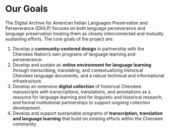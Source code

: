 # Our Goals

The Digital Archive for American Indian Languages Preservation and Perseverance (DAILP) focuses on both language perseverance and language preservation treating them as closely interconnected and mutually sustaining efforts. The core goals of the project are:

1. Develop a **community-centered design** in partnership with the Cherokee Nation’s own programs of language learning and perseverance.
2. Develop and sustain an **online environment for language learning** through transcribing, translating, and contextualizing historical Cherokee language documents, and a robust technical and informational infrastructure.
3. Develop an extensive **digital collection** of historical Cherokee manuscripts with transcriptions, translations, and annotations as a resource for language learning and for linguistic and historical research, and formal institutional partnerships to support ongoing collection development.
4. Develop and support sustainable programs of **transcription, translation and language learning** that build on existing efforts within the Cherokee community.
